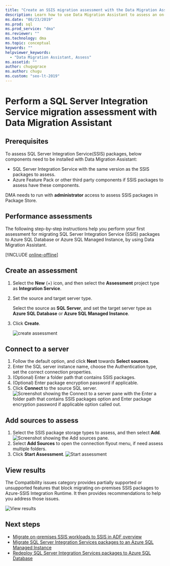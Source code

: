 ```yaml
---
title: "Create an SSIS migration assessment with the Data Migration Assistant"
description: Learn how to use Data Migration Assistant to assess an on-premises SQL Server Integration Service (SSIS) before migrating to Azure SQL Database or Azure SQL Managed Instance
ms.date: "08/23/2019"
ms.prod: sql
ms.prod_service: "dma"
ms.reviewer: ""
ms.technology: dma
ms.topic: conceptual
keywords: ""
helpviewer_keywords: 
  - "Data Migration Assistant, Assess"
ms.assetid: ""
author: chugugrace
ms.author: chugu
ms.custom: "seo-lt-2019"
---
```


# Perform a SQL Server Integration Service migration assessment with Data Migration Assistant

## Prerequisites

To assess SQL Server Integration Service(SSIS) packages, below components need to be installed with Data Migration Assistant:

- SQL Server Integration Service with the same version as the SSIS packages to assess.
- Azure Feature Pack or other third party components if SSIS packages to assess have these components.  

DMA needs to run with **administrator** access to assess SSIS packages in Package Store.

## Performance assessments

The following step-by-step instructions help you perform your first assessment for migrating SQL Server Integration Service (SSIS) packages to Azure SQL Database or Azure SQL Managed Instance, by using Data Migration Assistant.

[!INCLUDE [online-offline](../includes/azure-migrate-to-assess-sql-data-estate.md)]

## Create an assessment

1. Select the **New** (+) icon, and then select the **Assessment** project type as **Integration Service**.

1. Set the source and target server type.

    Select the source as **SQL Server**, and set the target server type as **Azure SQL Database** or **Azure SQL Managed Instance**.

1. Click **Create**.

    ![create assessment](media/dma-assess-ssis/dma-assess-ssis-create.png)

## Connect to a server

1. Follow the default option, and click **Next** towards **Select sources**.
1. Enter the SQL server instance name, choose the Authentication type, set the correct connection properties.
1. (Optional) Enter a folder path that contains SSIS packages.
1. (Optional) Enter package encryption password if applicable.
1. Click **Connect** to the source SQL server.
  ![Screenshot showing the Connect to a server pane with the Enter a folder path that contains SSIS packages option and Enter package encryption password if applicable option called out.](media/dma-assess-ssis/dma-assess-ssis-addsource.png)

## Add sources to assess

1. Select the SSIS package storage types to assess, and then select **Add**.
![Screenshot showing the Add sources pane.](media/dma-assess-ssis/dma-assess-ssis-addsource-type.png)
1. Select **Add Sources** to open the connection flyout menu, if need assess multiple folders.
1. Click **Start Assessment**.
  ![Start assessment](media/dma-assess-ssis/dma-assess-ssis-assess.png)

## View results

The Compatibility issues category provides partially supported or unsupported features that block migrating on-premises SSIS packages to Azure-SSIS Integration Runtime. It then provides recommendations to help you address those issues.

![View results](media/dma-assess-ssis/dma-assess-ssis-result.png)

## Next steps

- [Migrate on-premises SSIS workloads to SSIS in ADF overview](/azure/data-factory/scenario-ssis-migration-overview)
- [Migrate SQL Server Integration Services packages to an Azure SQL Managed Instance](/azure/dms/how-to-migrate-ssis-packages-managed-instance)
- [Redeploy SQL Server Integration Services packages to Azure SQL Database](/azure/dms/how-to-migrate-ssis-packages)